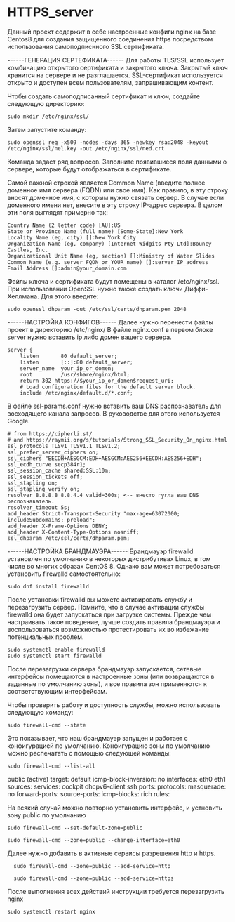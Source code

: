 # HTTPS_server

Данный проект содержит в себе настроенные конфиги nginx на базе Centos8 для создания защищенного соединения https посредством использования
самоподписнного SSL сертификата.

------ГЕНЕРАЦИЯ СЕРТЕФИКАТА------
Для работы TLS/SSL использует комбинацию открытого сертификата и закрытого ключа. Закрытый ключ хранится на сервере и не разглашается. 
SSL-сертификат используется открыто и доступен всем пользователям, запрашивающим контент.

Чтобы создать самоподписанный сертификат и ключ, создайте следующую директорию:

    sudo mkdir /etc/nginx/ssl/

Затем запустите команду:

    sudo openssl req -x509 -nodes -days 365 -newkey rsa:2048 -keyout /etc/nginx/ssl/nel.key -out /etc/nginx/ssl/ned.crt

Команда задаст ряд вопросов.
Заполните появившиеся поля данными о сервере, которые будут отображаться в сертификате.

Самой важной строкой является Common Name (введите полное доменное имя  сервера (FQDN) или свое имя). Как правило, в эту строку 
вносят доменное имя, с которым нужно связать сервер. В случае если доменного имени нет, внесите в эту строку IP-адрес сервера. 
В целом эти поля выглядят примерно так:

    Country Name (2 letter code) [AU]:US
    State or Province Name (full name) [Some-State]:New York
    Locality Name (eg, city) []:New York City
    Organization Name (eg, company) [Internet Widgits Pty Ltd]:Bouncy Castles, Inc.
    Organizational Unit Name (eg, section) []:Ministry of Water Slides
    Common Name (e.g. server FQDN or YOUR name) []:server_IP_address
    Email Address []:admin@your_domain.com

Файлы ключа и сертификата будут помещены в каталог /etc/nginx/ssl.
При использовании OpenSSL нужно также создать ключи Диффи-Хеллмана.
Для этого введите:

    sudo openssl dhparam -out /etc/ssl/certs/dhparam.pem 2048

------НАСТРОЙКА КОНФИГОВ------
Далее нужно перенести файлы проект в директорию /etc/nginx/
В файле nginx.conf в первом блоке server нужно вставить ip либо домен вашего сервера.

    server {
        listen       80 default_server;
        listen       [::]:80 default_server;
        server_name  your_ip_or_domen;
        root         /usr/share/nginx/html;
        return 302 https://$your_ip_or_domen$request_uri;
        # Load configuration files for the default server block.
        include /etc/nginx/default.d/*.conf;


В файле ssl-params.conf нужно вставить ваш DNS распознаватель для восходящего канала запросов. 
В руководстве для этого используется Google.

    # from https://cipherli.st/
    # and https://raymii.org/s/tutorials/Strong_SSL_Security_On_nginx.html
    ssl_protocols TLSv1 TLSv1.1 TLSv1.2;
    ssl_prefer_server_ciphers on;
    ssl_ciphers "EECDH+AESGCM:EDH+AESGCM:AES256+EECDH:AES256+EDH";
    ssl_ecdh_curve secp384r1;
    ssl_session_cache shared:SSL:10m;
    ssl_session_tickets off;
    ssl_stapling on;
    ssl_stapling_verify on;
    resolver 8.8.8.8 8.8.4.4 valid=300s; <-- вместо гугла ваш DNS распознаватель.
    resolver_timeout 5s;
    add_header Strict-Transport-Security "max-age=63072000; includeSubdomains; preload";
    add_header X-Frame-Options DENY;
    add_header X-Content-Type-Options nosniff;
    ssl_dhparam /etc/ssl/certs/dhparam.pem;

------НАСТРОЙКА БРАНДМАУЭРА------
Брандмауэр firewalld установлен по умолчанию в некоторых дистрибутивах Linux, в том числе во многих образах CentOS 8. 
Однако вам может потребоваться установить firewalld самостоятельно:

    sudo dnf install firewalld

После установки firewalld вы можете активировать службу и перезагрузить сервер. Помните, что в случае активации службы 
firewalld она будет запускаться при загрузке системы. Прежде чем настраивать такое поведение, лучше создать правила 
брандмауэра и воспользоваться возможностью протестировать их во избежание потенциальных проблем.

    sudo systemctl enable firewalld
    sudo systemctl start firewalld

После перезагрузки сервера брандмауэр запускается, сетевые интерфейсы помещаются в настроенные зоны (или возвращаются 
в заданные по умолчанию зоны), и все правила зон применяются к соответствующим интерфейсам.

Чтобы проверить работу и доступность службы, можно использовать следующую команду:

    sudo firewall-cmd --state

Это показывает, что наш брандмауэр запущен и работает с конфигурацией по умолчанию.
Конфигурацию зоны по умолчанию можно распечатать с помощью следующей команды:

    sudo firewall-cmd --list-all

  public (active)
  target: default
  icmp-block-inversion: no
  interfaces: eth0 eth1
  sources:
  services: cockpit dhcpv6-client ssh
  ports:
  protocols:
  masquerade: no
  forward-ports:
  source-ports:
  icmp-blocks:
  rich rules:
  
  На всякий случай можно повторно установить интерфейс, и устновить зону public по умолчанию

    sudo firewall-cmd --set-default-zone=public
    
    sudo firewall-cmd --zone=public --change-interface=eth0

  Далее нужно добавить в активные сервисы разрешения http и https.
  
      sudo firewall-cmd --zone=public --add-service=http

      sudo firewall-cmd --zone=public --add-service=https
      
После выполнения всех действий инструкции требуется перезагрузить nginx
    
    sudo systemctl restart nginx
    


